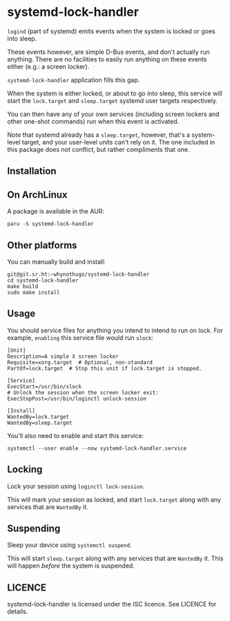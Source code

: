 systemd-lock-handler
====================

`logind` (part of systemd) emits events when the system is locked or goes into
sleep.

These events however, are simple D-Bus events, and don't actually run anything.
There are no facilities to easily _run_ anything on these events either (e.g.:
a screen locker).

`systemd-lock-handler` application fills this gap.

When the system is either locked, or about to go into sleep, this service will
start the `lock.target` and `sleep.target` systemd user targets respectively.

You can then have any of your own services (including screen lockers and other
one-shot commands) run when this event is activated.

Note that systemd already has a `sleep.target`, however, that's a system-level
target, and your user-level units can't rely on it. The one included in this
package does not conflict, but rather compliments that one.

Installation
------------

## On ArchLinux

A package is available in the AUR:

    paru -S systemd-lock-handler

## Other platforms

You can manually build and install:

    git@git.sr.ht:~whynothugo/systemd-lock-handler
    cd systemd-lock-handler
    make build
    sudo make install

Usage
-----

You should service files for anything you intend to intend to run on lock. For
example, `enabling` this service file would run `slock`:

    [Unit]
    Description=A simple X screen locker
    Requisite=xorg.target  # Optional, non-standard
    PartOf=lock.target  # Stop this unit if lock.target is stopped.

    [Service]
    ExecStart=/usr/bin/slock
    # Unlock the session when the screen locker exit:
    ExecStopPost=/usr/bin/loginctl unlock-session

    [Install]
    WantedBy=lock.target
    WantedBy=sleep.target

You'll also need to enable and start this service:

    systemctl --user enable --now systemd-lock-handler.service

## Locking

Lock your session using `loginctl lock-session`.

This will mark your session as locked, and start `lock.target` along with any
services that are `WantedBy` it.

## Suspending

Sleep your device using `systemctl suspend`.

This will start `sleep.target` along with any services that are `WantedBy` it.
This will happen _before_ the system is suspended.

LICENCE
-------

systemd-lock-handler is licensed under the ISC licence. See LICENCE for details.
